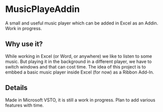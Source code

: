 # MusicPlayeAddin

A small and useful music player which can be added in Excel as an Addin. Work in progress.

## Why use it?

While working in Excel (or Word, or anywhere) we like to listen to some music. But playing it in the background in a different player, we have to switch windows and that can cost time. The idea of this project is to embbed a basic music player inside Excel (for now) as a Ribbon Add-In.

## Details

Made in Microsoft VSTO, it is still a work in progress. Plan to add various features with time.

